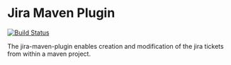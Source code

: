 # Jira Maven Plugin

[![Build Status](https://travis-ci.org/betteridiots/jira-maven-plugin.svg)](https://travis-ci.org/betteridiots/jira-maven-plugin)

The jira-maven-plugin enables creation and modification of the jira tickets from within a maven project.

